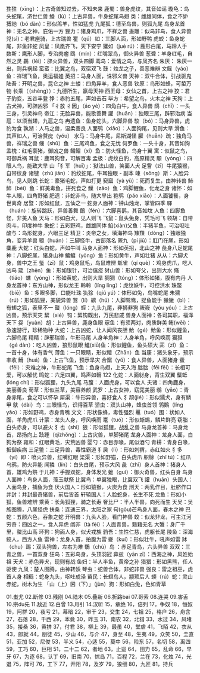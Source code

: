 狌狌（xīng）：上古奇兽知过去，不知未来
鹿蜀：兽身虎纹，其音如谣
璇龟：鸟头蛇尾，济世仁兽
鯥（lù）：上古异兽，牛身蛇尾鸟翅
类：雌雄同体，食之不妒
猼訑（bó dàn）：形似羔羊，性如猛虎
九尾狐：德至鸟兽，则狐九尾
鸟身龙首神：无名之神，庇佑一方
狸力：猪身鸡爪，不祥之兽
蛊雕：似鸟非鸟，食人异兽
兕(sì)：老君座骑，上古瑞兽
瞿（qú）如：三脚人面，形如野鸭
虎蛟：鱼身蛇尾，非鱼非蛇
凤皇：凤凰齐飞，天下安宁
玃如（jué rú）：鹿形白尾，马蹄人手
数斯：鹰形人脚，专治肉瘤
鴖（mín）：红嘴翠鸟，御火异兽
葱聋：羊身红毛，自然之灵
鸓（lěi）：辟火异兽，双头四脚
鸾鸟：爱情之鸟，与凤齐名
朱厌： 朱厌一出，则兵祸起
蛮蛮：比翼之鸟，双宿双飞
鼓：烛龙之子，善恶难辨
文鳐（yáo）鱼：祥瑞飞鱼，奥运福娃
英招：马身人面，诛邪义兽
天神：双牛合体，引战驱鬼
陆吾：开明之兽，昆仑之神
土蝼：四角异羊，食人恶兽
钦原：鸟形如蜂，可蛰万物
长乘（（shèng））：九德所生，蠃母天神
西王母：女仙之首，上古之神
狡：君子豹变，五谷丰登
狰：赤豹五尾，声如击石
毕方：希望之鸟，火木之神
天狗：上古犬神，可辟凶邪
「彳敖 彳因」（áo yè）：四角白牛，食人异兽
鸱（chī）：一头三身，引灵神鸟
帝江：无脸异兽，能歌善舞
讙（huān）：独眼三尾，辟邪治病
当扈：以须当翅，九扈之鸟
冉遗鱼：鱼身蛇头，六脚异兽
駮（bó）：马身异兽，虎豹为食
孰湖：人马之兽，温柔善良
人面鸮（xiāo）：人面狗尾，见则大旱
滑鱼：其声如人，可治赘疣（yóu）
水马：马身牛尾，尼斯湖怪
䑏（huān）疏：独角马兽，祥瑞之兽
儵（shū）鱼：三尾鸡鱼，食之无忧
何罗鱼：一头十身，其音如狗
孟槐：红毛豪猪，御凶之兽
鳛鳛（xí）鱼：防火怪鱼，鸟身十翼
寓：似鼠之鸟，可御兵祸
耳鼠：鹿耳狗音，可解百毒
孟极：虎纹白豹，高原精灵
颙（yóng）：四眼人鸟，能致大旱
山「犭军（huī）」：狱法山兽，笑面人犬
足訾（zī）牛尾猿猴，自带纹身
诸犍（zhū jiān）：豹纹蛇尾，牛耳独眼 - 副本
竦（sǒng）斯：人脸异鸟，见人则跳
长蛇：豪猪毛蛇，声如打更
窫窳（yà yǔ）：死而复生，由神转兽
䰽䰽（bèi）鱼：鲜美毒鱼，拼死食之
䲃（zǎo）鱼：鸡脚鲤鱼，化龙之身
诸怀：如牛人眼，四角野猪
肥遗：非蛇非鸟，随大旱出
狍鸮（páo xiāo）：人面饕餮，身世离奇
居暨：形如红鼠，五仙之一
蛇身人面神：钟山烛龙，掌管四季
䮝（huán）：旋转跳跃，异兽善舞
䴅（fén）：六脚喜鹊，其音如坟
人鱼：四脚鱼怪，非美人鱼
天马：形如白犬，见人则飞
飞鼠：鼠头兔身，凭毛可飞
领胡：自带肉斗，印度神牛
象蛇：五彩野鸡，雌雄同体
䱤(xiàn)父鱼：半猪半鱼，可治呕吐
酸与：鸟形蛇身，六眼三足
精卫：炎帝之女，填海神鸟
䍶䍶（dòng）：独眼独角，变异羊兽
豲（huán）：三脚怪牛，古部落名
罴九（pí jiǔ）：肛门在尾，形如麋鹿
大蛇：红头白蛇，声如牛叫
马身人面神：形如英招，北山之神
彘身八足蛇尾神：八脚蛇尾，猪身山神
鳙鳙（yōng）鱼：形如黄牛，声如壮猪
从从：六脚犬身，兽中之王
䖪（zī）鼠：鸡身鼠毛，鸟鼠难辨
鬿雀（qí què）：鸡身虎爪，吃人凶鸟
箴（zhēn）鱼：形如银针，可治瘟疫
犲山兽：形如夸父，出则大水
䖺（tiáo）䗤（yóng）：形如黄蛇，出则大旱
狪狪（tóng）：体形如猪，腹有内丹
人身龙首神：东方山神，形似龙王
軨軨（líng líng）：虎纹妖牛，可控洪水
珠蟞（biē）鱼：多眼多脚，口能吐珠
犰狳（qiú yú）：体形如兔，鸟嘴蛇尾
朱獳（rú）：形如狐狸，美貌异兽
鵹（lí）鹕（hú）：人脚鸳鸯，捉鱼能手
獙獙（bì）：有翅之狐，表里不一
蠪（lóng）蛭：九头九尾，非狮非狗
峳峳（yóu yóu）：上古凶兽，预示天灾
絜（xié）钩：絜钩既出，万民悲戚
兽身人面神：各司其职，福泽天下
妴（yuàn）胡：上古异兽，鹿身鱼眼
寐鱼：有须两对，肉质鲜美
鲔(wěi)：急速游行，珍稀物种
大蛇：上古凶蛇，让人闻风丧胆
鮯（gé）鮯鱼：形似鲤鱼，六脚鸟尾
精精：辟邪瑞兽，牛形马尾
人身羊角神：人身羊角，呼风唤雨
獦狚（gé dàn）：吃人凶兽，狼形鼠眼
鱃(xiū)鱼：形似鲤鱼，鱼头硕大
茈（zǐ）鱼：一首十身，体有香气
薄鱼：一只眼睛，形似鳣（Zhān）鱼
当康：猪头象牙，预示丰收
䱻（huá）鱼：上古飞鱼，预示旱灾
合窳（yǔ）：食人异兽，人面猪身
蜚（fěi）：灾难之神，牛形蛇尾
飞鱼：鱼身鸟翅，上天入海
朏朏（fěi fěi）：长相可爱，可以解忧
鸣蛇：六足四翼，鸣声如磬
122 化蛇：人面豺身，背生双翼
蠪蚳(lóng chí)：形似狐狸，九头九尾
马腹：人面虎身，可以食人
夫诸：四角鹿身，美丽善良
荀草：形似兰草，美容养颜
武罗：上古女神，窈窕美丽
鴢（yāo）：青身赤尾，食之可以怀孕
犀渠：牛形异兽，喜好食人
犭颉(jié）：形似獳犬，身有鳞甲
䲦（dài）鸟：三眼怪鸟，识得百草
骄虫：双头山神，蜂虫首领
鸰䳩（líng yāo）：形如野鸡，赤身青嘴
文文：形状像蜂，毒性强烈
鼉（tuó）围：状如人面，羊角虎爪
计蒙：龙头人身，呼风唤雨
鼍（tuó）：形似蜥蜴，鳞片鲜亮
窃脂：白头赤身，可以避火
犭也（shì）狼：形似狐狸，战乱之兽
马身龙首神：马身龙首，昂扬向上
跂踵（qǐzhǒng）：上古灾兽，单脚猪尾
龙身人面神：龙身人面，白狗为祭
雍和：红眼黄毛，灾荒凶兽
婴勺：赤目赤喙，尾似酒勺
青耕：青身白喙，抵御疾病
三足鳖：三足异兽，毒性霸道
犭戾（lì）：形如刺猬，赤红如火
犭多（yí）即：喷火异兽，红嘴红眼
梁渠：形如野猫，白头虎爪
䳅鵌（zhǐ tú）：红爪乌鸦，防火异能
闻獜（lín）：白头白尾，预示大风
彘（zhì）身人首神：猪身人首，雄鸡为祭
于儿神：手握双蛇，身体发光
蛫（guǐ）：御火奇兽，红头白身
鸟身人面神：鸟身人面，藻玉献祭
比翼鸟：单翼独眼，比翼双飞
讙（huān）头国人：人面鸟身，捕鱼为食
厌火国人：形如猿猴，火炭为食
刑天：两乳作目，肚脐作口
并封：并封最奇猪兽，前后皆首
轩辕国人：人脸蛇身，长生不死
龙鱼：形如小狐，鱼兽难辨
乘黄：长角狐狸，骑之长寿
奢比尸：半人半兽，向死而生
天吴：吴族图腾，八尾怪虎
扶桑：连通三界，太阳之家
句(gōu)芒鸟身人面，春木之神
巴蛇：五颜六色，吞象之蛇
开明兽：九头人脸，看门神兽
蛟：似龙非龙，可主江河
穷奇：四凶之一，食人异虎
阘非（tà fēi）：人面青兽，籍籍无名
大蟹：身广千里，螯比山高
环狗：狗面人身，似犬戎族
驺吾：生性仁慈，虎躯长尾
陵鱼：深海鲛人，西方人鱼
雷神：龙身人首，拍腹为雷
夔（kuí）：形似壮牛，吼声如雷
䟣（chu）踢：双头狗兽，左右为难
鸀（chù）鸟 ：赤足青鸟，六头异兽
双双：三青之兽，一首双身
狂鸟：五彩鸟身，头顶羽冠
弇兹（yān zī）：西海之神，风姓始祖
天犬：赤色异犬，现则有战
鱼妇：半人半鱼，黄帝之孙
猎猎：形如黑熊，任人驱使
九凤：楚人图腾，由神转妖
琴虫：蛇兽合体，非蛇非兽
强良：雷之祖巫，虎首人身
相繇：蛇身九头，呕吐成泽
苗民：长翅鸟人，颛顼后人
蝡（rú）蛇：灵山赤蛇，树木为生
「山（上）囷（下）」（jùn）狗：形如白兔，色如青草

01.蚩尤
02.断修
03.残刚
04.陆木
05.叠新
06.折路bai
07.哥索
08.连哭
09.害舌
10.宗du先
11.敌近
12.白曾
13.月引
14.汉听
15，章绝
16，倍列
17，争奴
18，恒奴
19，阿群
20，夜亏
21，幕暗
22，审干
23，交生
24，七祖
25，格户
26，舟含
27，石落
28，千西
29，本竟
30，昨玉
31，南农
32，北猎
33，水过
34，风堵
35，接桑
36，黄拼
37，付君
38，柳上
39，最虽
40，堂虐
41，飞陌
42，衣从
43，郎就
44，朋徒
45，少山
46，与介
47，身至
48，生夷
49，众笑
50，圭直
51，亚加
52，尼俊
53，半义
54，心适
55，莫中
56，险东
57，名切
58，离四
59，工巧
60，巨相
51，二十二
62，者地
63，止巡
64，田力
65，乱命
66，早牙
67，为逐
68，认丁
69，旧南
70，怵岛
71，百程
72，兰在
73，化烛
74，光退
75，阵可
76，工下
77，开阳
78，及岁
79，狼细
80，九匠
81，持兵